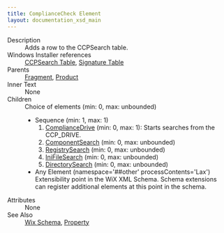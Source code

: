 ```yaml
---
title: ComplianceCheck Element
layout: documentation_xsd_main
---
```

<dl>
  <dt>Description</dt>
  <dd>Adds a row to the CCPSearch table.</dd>
  <dt>Windows Installer references</dt>
  <dd>
    <a href="http://msdn.microsoft.com/library/aa367846.aspx" target="_blank">CCPSearch Table</a>, <a href="http://msdn.microsoft.com/library/aa371853.aspx" target="_blank">Signature Table</a></dd>
  <dt>Parents</dt>
  <dd>
    <a href="../wix/fragment">Fragment</a>, <a href="../wix/product">Product</a></dd>
  <dt>Inner Text</dt>
  <dd>None</dd>
  <dt>Children</dt>
  <dd>Choice of elements (min: 0, max: unbounded)<ul><li>Sequence (min: 1, max: 1)<ol><li><a href="../wix/compliancedrive">ComplianceDrive</a> (min: 0, max: 1): Starts searches from the CCP_DRIVE.</li><li><a href="../wix/componentsearch">ComponentSearch</a> (min: 0, max: unbounded)</li><li><a href="../wix/registrysearch">RegistrySearch</a> (min: 0, max: unbounded)</li><li><a href="../wix/inifilesearch">IniFileSearch</a> (min: 0, max: unbounded)</li><li><a href="../wix/directorysearch">DirectorySearch</a> (min: 0, max: unbounded)</li></ol></li><li><span class="extension">Any Element (namespace='##other' processContents='Lax')                          Extensibility point in the WiX XML Schema.  Schema extensions can register additional                         elements at this point in the schema.                     </span></li></ul></dd>
  <dt>Attributes</dt>
  <dd>None</dd>
  <dt>See Also</dt>
  <dd>
    <a href="../wix">Wix Schema</a>, <a href="../wix/property">Property</a></dd>
</dl>

